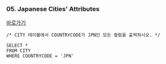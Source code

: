 ### 05. Japanese Cities' Attributes
[바로가기](https://www.hackerrank.com/challenges/japanese-cities-attributes/problem)
```MySQL
/* CITY 테이블에서 COUNTRYCODE가 JPN인 모든 컬럼을 출력하시오. */

SELECT *
FROM CITY
WHERE COUNTRYCODE = 'JPN'
```
